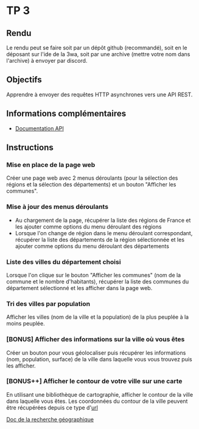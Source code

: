 # TP 3

## Rendu

Le rendu peut se faire soit par un dépôt github (recommandé), soit en le déposant sur l'ide de la 3wa, soit par une archive (mettre votre nom dans l'archive) à envoyer par discord.

## Objectifs

Apprendre à envoyer des requêtes HTTP asynchrones vers une API REST.

## Informations complémentaires

* [Documentation API](https://geo.api.gouv.fr/decoupage-administratif)

## Instructions

### Mise en place de la page web

Créer une page web avec 2 menus déroulants (pour la sélection des régions et la sélection des départements) et un bouton "Afficher les communes".

### Mise à jour des menus déroulants

* Au chargement de la page, récupérer la liste des régions de France et les ajouter comme options du menu déroulant des régions
* Lorsque l'on change de région dans le menu déroulant correspondant, récupérer la liste des départements de la région sélectionnée et les ajouter comme options du menu déroulant des départements

### Liste des villes du département choisi

Lorsque l'on clique sur le bouton "Afficher les communes" (nom de la commune et le nombre d'habitants), récupérer la liste des communes du département sélectionné et les afficher dans la page web.

### Tri des villes par population

Afficher les villes (nom de la ville et la population) de la plus peuplée à la moins peuplée.

### [BONUS] Afficher des informations sur la ville où vous êtes

Créer un bouton pour vous géolocaliser puis récupérer les informations (nom, population, surface) de la ville dans laquelle vous vous trouvez puis les afficher.

### [BONUS++] Afficher le contour de votre ville sur une carte

En utilisant une bibliothèque de cartographie, afficher le contour de la ville dans laquelle vous êtes. Les coordonnées du contour de la ville peuvent être récupérées depuis ce type d'[url](https://geo.api.gouv.fr/communes?lat=48.6080512&lon=7.733248&fields=code,nom,codesPostaux,surface,population,centre,contour)

[Doc de la recherche géographique](https://geo.api.gouv.fr/decoupage-administratif/communes#geo)